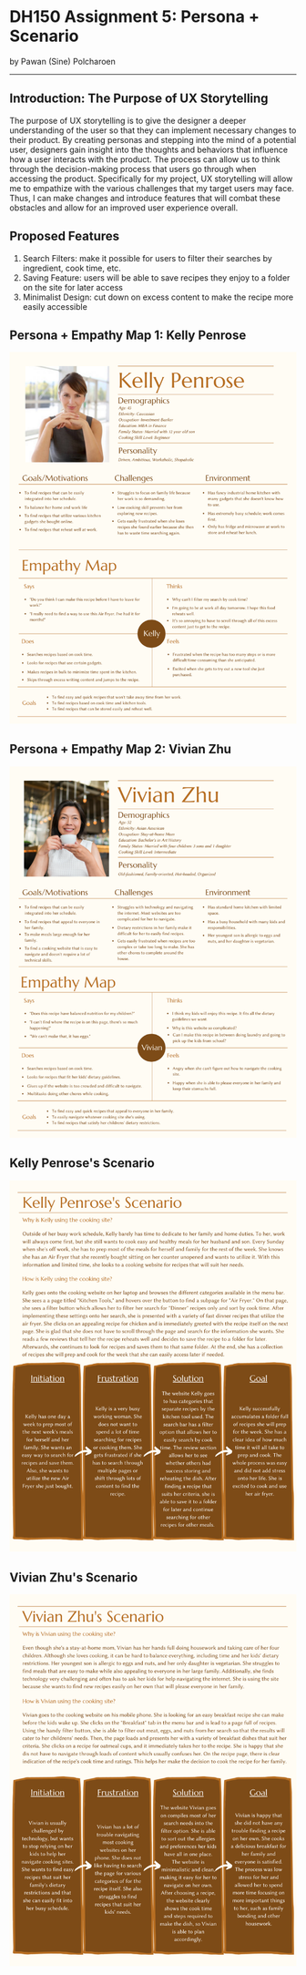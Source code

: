 # DH150 Assignment 5: Persona + Scenario
by Pawan (Sine) Polcharoen

---

## Introduction: The Purpose of UX Storytelling
The purpose of UX storytelling is to give the designer a deeper understanding of the user so that they can implement necessary changes to their product. By creating personas and stepping into the mind of a potential user, designers gain insight into the thoughts and behaviors that influence how a user interacts with the product. The process can allow us to think through the decision-making process that users go through when accessing the product. Specifically for my project, UX storytelling will allow me to empathize with the various challenges that my target users may face. Thus, I can make changes and introduce features that will combat these obstacles and allow for an improved user experience overall.

## Proposed Features
1. Search Filters: make it possible for users to filter their searches by ingredient, cook time, etc.
2. Saving Feature: users will be able to save recipes they enjoy to a folder on the site for later access
3. Minimalist Design: cut down on excess content to make the recipe more easily accessible

## Persona + Empathy Map 1: Kelly Penrose
![Kelly Penrose Persona](../kellypersona.png)

## Persona + Empathy Map 2: Vivian Zhu
![Vivian Zhu Persona](../vivianzhu.png)

## Kelly Penrose's Scenario
![Kelly Penrose Scenario](../kellyscenario.png)

## Vivian Zhu's Scenario
![Vivian Zhu Scenario](../vivianscenario.png)
